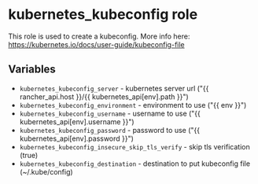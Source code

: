 # kubernetes_kubeconfig role
This role is used to create a kubeconfig.  More info here: https://kubernetes.io/docs/user-guide/kubeconfig-file

## Variables
* `kubernetes_kubeconfig_server` - kubernetes server url ("{{ rancher_api.host }}/{{ kubernetes_api[env].path }}")
* `kubernetes_kubeconfig_environment` - environment to use ("{{ env }}")
* `kubernetes_kubeconfig_username` - username to use ("{{ kubernetes_api[env].username }}")
* `kubernetes_kubeconfig_password` - password to use ("{{ kubernetes_api[env].password }}")
* `kubernetes_kubeconfig_insecure_skip_tls_verify` - skip tls verification (true)
* `kubernetes_kubeconfig_destination` - destination to put kubeconfig file (~/.kube/config)


